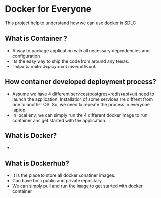 # Docker for Everyone
This project help to understand how we can use docker in SDLC

## What is Container ?
- A way to package application with all necessary dependencies and configuration.
- Its the easy way to ship the code from around any temas.
- Helps to make deployment more efficent.

## How container developed deployment process?
- Assume we have 4 different services(postgres+redis+api+ui) need to launch the application. Installation of some services are diffrent from one to another OS. So, we need to repeate the process in everyone laptop.
- In local env, we can simply run the 4 different docker image to run container and get started with the application.



## What is Docker?
- 

## What is Dockerhub?
- It is the place to store all docker conatiner images.
- Can have both public and private repositary.
- We can simply pull and run the image to get started with docker container

